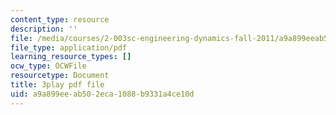 ```yaml
---
content_type: resource
description: ''
file: /media/courses/2-003sc-engineering-dynamics-fall-2011/a9a899eeab502eca1088b9331a4ce10d_Ze5nqLIYUMc.pdf
file_type: application/pdf
learning_resource_types: []
ocw_type: OCWFile
resourcetype: Document
title: 3play pdf file
uid: a9a899ee-ab50-2eca-1088-b9331a4ce10d
---
```

